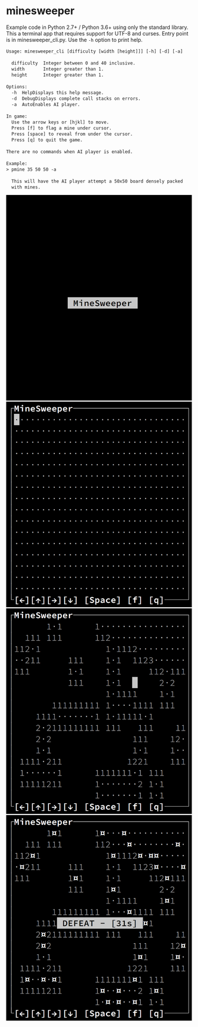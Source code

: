 # minesweeper
Example code in Python 2.7+ / Python 3.6+ using only the standard library.
This a terminal app that requires support for UTF-8 and curses. Entry point
is in minesweeper_cli.py. Use the `-h` option to print help.

```
Usage: minesweeper_cli [difficulty [width [height]]] [-h] [-d] [-a]

  difficulty  Integer between 0 and 40 inclusive.
  width       Integer greater than 1.
  height      Integer greater than 1.

Options:
  -h  HelpDisplays this help message.
  -d  DebugDisplays complete call stacks on errors.
  -a  AutoEnables AI player.

In game:
  Use the arrow keys or [hjkl] to move.
  Press [f] to flag a mine under cursor.
  Press [space] to reveal from under the cursor.
  Press [q] to quit the game.

There are no commands when AI player is enabled.

Example:
> pmine 35 50 50 -a

  This will have the AI player attempt a 50x50 board densely packed
  with mines.
```

![Title](https://raw.githubusercontent.com/kindjie/minesweeper/main/readme/title.png)
![Hidden Board](https://raw.githubusercontent.com/kindjie/minesweeper/main/readme/hidden_board.png)
![Active Board](https://raw.githubusercontent.com/kindjie/minesweeper/main/readme/active_board.png)
![Defeat](https://raw.githubusercontent.com/kindjie/minesweeper/main/readme/defeat.png)

